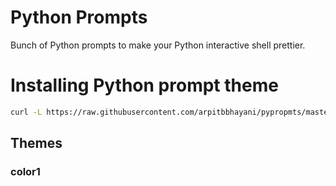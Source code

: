 Python Prompts
===

Bunch of Python prompts to make your Python interactive shell prettier.

# Installing Python prompt theme

```sh
curl -L https://raw.githubusercontent.com/arpitbbhayani/pypropmts/master/install.sh | sh
```

## Themes

### color1
